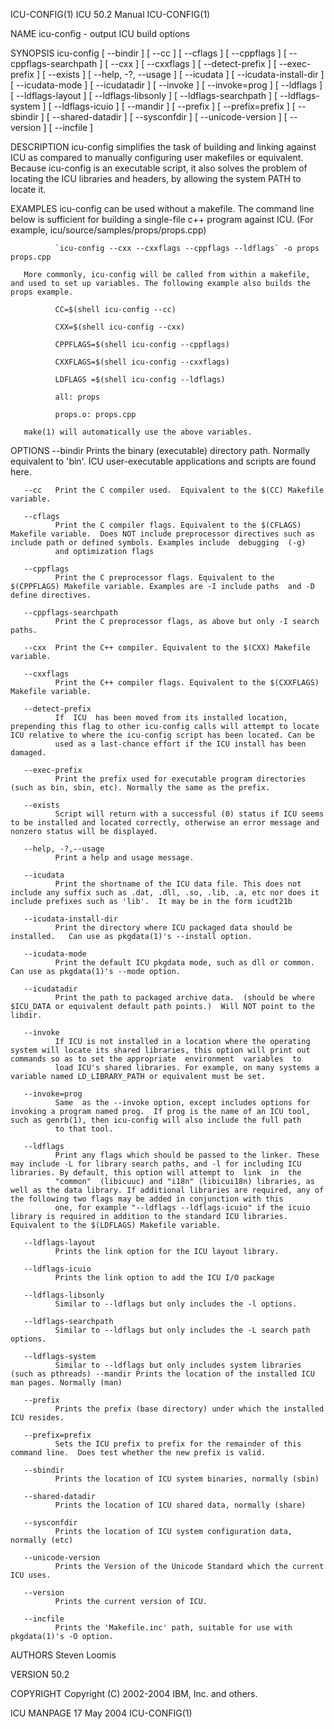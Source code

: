 
ICU-CONFIG(1)                                                                                  ICU 50.2 Manual                                                                                  ICU-CONFIG(1)



NAME
       icu-config - output ICU build options

SYNOPSIS
       icu-config [ --bindir ] [ --cc ] [ --cflags ] [ --cppflags ] [ --cppflags-searchpath ] [ --cxx ] [ --cxxflags ] [ --detect-prefix ] [ --exec-prefix ] [ --exists ] [ --help, -?, --usage ] [ --icudata
       ] [ --icudata-install-dir ] [ --icudata-mode ] [ --icudatadir ] [ --invoke ] [ --invoke=prog ] [ --ldflags ] [ --ldflags-layout ] [ --ldflags-libsonly ] [ --ldflags-searchpath ] [ --ldflags-system ]
       [ --ldflags-icuio ] [ --mandir ] [ --prefix ] [ --prefix=prefix ] [ --sbindir ] [ --shared-datadir ] [ --sysconfdir ] [ --unicode-version ] [ --version ] [ --incfile ]




DESCRIPTION
       icu-config  simplifies  the task of building and linking against ICU as compared to manually configuring user makefiles or equivalent.  Because icu-config is an executable script, it also solves the
       problem of locating the ICU libraries and headers, by allowing the system PATH to locate it.

EXAMPLES
       icu-config can be used without a makefile. The command line below is sufficient for building a single-file c++ program against ICU. (For example, icu/source/samples/props/props.cpp)

              `icu-config --cxx --cxxflags --cppflags --ldflags` -o props props.cpp

       More commonly, icu-config will be called from within a makefile, and used to set up variables. The following example also builds the props example.

              CC=$(shell icu-config --cc)

              CXX=$(shell icu-config --cxx)

              CPPFLAGS=$(shell icu-config --cppflags)

              CXXFLAGS=$(shell icu-config --cxxflags)

              LDFLAGS =$(shell icu-config --ldflags)

              all: props

              props.o: props.cpp

       make(1) will automatically use the above variables.

OPTIONS
       --bindir
              Prints the binary (executable) directory path. Normally equivalent to 'bin'.  ICU user-executable applications and scripts are found here.

       --cc   Print the C compiler used.  Equivalent to the $(CC) Makefile variable.

       --cflags
              Print the C compiler flags. Equivalent to the $(CFLAGS) Makefile variable.  Does NOT include preprocessor directives such as include path or defined symbols. Examples include  debugging  (-g)
              and optimization flags

       --cppflags
              Print the C preprocessor flags. Equivalent to the $(CPPFLAGS) Makefile variable. Examples are -I include paths  and -D define directives.

       --cppflags-searchpath
              Print the C preprocessor flags, as above but only -I search paths.

       --cxx  Print the C++ compiler. Equivalent to the $(CXX) Makefile variable.

       --cxxflags
              Print the C++ compiler flags. Equivalent to the $(CXXFLAGS) Makefile variable.

       --detect-prefix
              If  ICU  has been moved from its installed location, prepending this flag to other icu-config calls will attempt to locate ICU relative to where the icu-config script has been located. Can be
              used as a last-chance effort if the ICU install has been damaged.

       --exec-prefix
              Print the prefix used for executable program directories (such as bin, sbin, etc). Normally the same as the prefix.

       --exists
              Script will return with a successful (0) status if ICU seems to be installed and located correctly, otherwise an error message and nonzero status will be displayed.

       --help, -?,--usage
              Print a help and usage message.

       --icudata
              Print the shortname of the ICU data file. This does not include any suffix such as .dat, .dll, .so, .lib, .a, etc nor does it include prefixes such as 'lib'.  It may be in the form icudt21b

       --icudata-install-dir
              Print the directory where ICU packaged data should be installed.   Can use as pkgdata(1)'s --install option.

       --icudata-mode
              Print the default ICU pkgdata mode, such as dll or common.  Can use as pkgdata(1)'s --mode option.

       --icudatadir
              Print the path to packaged archive data.  (should be where $ICU_DATA or equivalent default path points.)  Will NOT point to the libdir.

       --invoke
              If ICU is not installed in a location where the operating system will locate its shared libraries, this option will print out commands so as to set the appropriate  environment  variables  to
              load ICU's shared libraries. For example, on many systems a variable named LD_LIBRARY_PATH or equivalent must be set.

       --invoke=prog
              Same  as the --invoke option, except includes options for invoking a program named prog.  If prog is the name of an ICU tool, such as genrb(1), then icu-config will also include the full path
              to that tool.

       --ldflags
              Print any flags which should be passed to the linker. These may include -L for library search paths, and -l for including ICU libraries. By default, this option will attempt to  link  in  the
              "common"  (libicuuc) and "i18n" (libicui18n) libraries, as well as the data library. If additional libraries are required, any of the following two flags may be added in conjunction with this
              one, for example "--ldflags --ldflags-icuio" if the icuio library is required in addition to the standard ICU libraries.  Equivalent to the $(LDFLAGS) Makefile variable.

       --ldflags-layout
              Prints the link option for the ICU layout library.

       --ldflags-icuio
              Prints the link option to add the ICU I/O package

       --ldflags-libsonly
              Similar to --ldflags but only includes the -l options.

       --ldflags-searchpath
              Similar to --ldflags but only includes the -L search path options.

       --ldflags-system
              Similar to --ldflags but only includes system libraries (such as pthreads) --mandir Prints the location of the installed ICU man pages. Normally (man)

       --prefix
              Prints the prefix (base directory) under which the installed ICU resides.

       --prefix=prefix
              Sets the ICU prefix to prefix for the remainder of this command line.  Does test whether the new prefix is valid.

       --sbindir
              Prints the location of ICU system binaries, normally (sbin)

       --shared-datadir
              Prints the location of ICU shared data, normally (share)

       --sysconfdir
              Prints the location of ICU system configuration data, normally (etc)

       --unicode-version
              Prints the Version of the Unicode Standard which the current ICU uses.

       --version
              Prints the current version of ICU.

       --incfile
              Prints the 'Makefile.inc' path, suitable for use with pkgdata(1)'s -O option.

AUTHORS
       Steven Loomis

VERSION
       50.2

COPYRIGHT
       Copyright (C) 2002-2004 IBM, Inc. and others.




ICU MANPAGE                                                                                      17 May 2004                                                                                    ICU-CONFIG(1)
